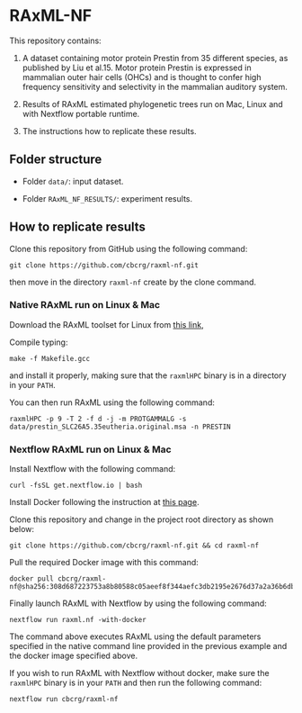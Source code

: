 # RAxML-NF

This repository contains: 

1) A dataset containing motor protein Prestin from 35 different species, as published by Liu et al.15. Motor protein Prestin is expressed in mammalian outer hair cells (OHCs) and is thought to confer high frequency sensitivity and selectivity in the mammalian auditory system.

2) Results of RAxML estimated phylogenetic trees run on Mac, Linux and with Nextflow portable runtime. 

3) The instructions how to replicate these results.


## Folder structure

* Folder `data/`: input dataset. 

* Folder `RAxML_NF_RESULTS/`: experiment results. 


## How to replicate results 

Clone this repository from GitHub using the following command: 

    git clone https://github.com/cbcrg/raxml-nf.git

then move in the directory `raxml-nf` create by the clone command.


### Native RAxML run on Linux & Mac

Download the RAxML toolset for Linux from 
[this link](https://github.com/stamatak/standard-RAxML/archive/v8.0.0.zip), 

Compile typing:

    make -f Makefile.gcc

and install it properly, making sure that the `raxmlHPC` binary is in a directory in your `PATH`.

You can then run RAxML using the following command: 

    raxmlHPC -p 9 -T 2 -f d -j -m PROTGAMMALG -s data/prestin_SLC26A5.35eutheria.original.msa -n PRESTIN 
    
    
### Nextflow RAxML run on Linux & Mac

Install Nextflow with the following command: 

    curl -fsSL get.nextflow.io | bash

Install Docker following the instruction at [this page](https://docs.docker.com/engine/installation/). 

Clone this repository and change in the project root directory as shown below: 

    git clone https://github.com/cbcrg/raxml-nf.git && cd raxml-nf

Pull the required Docker image with this command:

    docker pull cbcrg/raxml-nf@sha256:308d687223753a8b80588c05aeef8f344aefc3db2195e2676d37a2a36b6dbdbb

Finally launch RAxML with Nextflow by using the following command: 

    nextflow run raxml.nf -with-docker
 
The command above executes RAxML using the default parameters specified in the native
command line provided in the previous example and the docker image specified above.

If you wish to run RAxML with Nextflow without docker, make sure the `raxmlHPC` binary is in your `PATH` and then run the following command:
       
    nextflow run cbcrg/raxml-nf 
    




    
